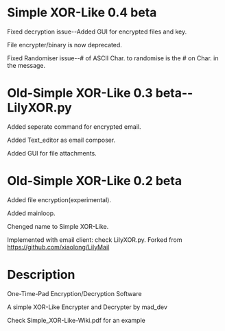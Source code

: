Simple XOR-Like 0.4 beta
==========
Fixed decryption issue--Added GUI for encrypted files and key.

File encrypter/binary is now deprecated.

Fixed Randomiser issue--# of ASCII Char. to randomise is the # on Char. in the message.


Old-Simple XOR-Like 0.3 beta--LilyXOR.py
==========
Added seperate command for encrypted email.

Added Text_editor as email composer.

Added GUI for file attachments.


Old-Simple XOR-Like 0.2 beta
==========
Added file encryption(experimental).

Added mainloop.

Chenged name to Simple XOR-Like.

Implemented with email client: check LilyXOR.py. Forked from https://github.com/xiaolong/LilyMail


Description
==========
One-Time-Pad Encryption/Decryption Software

A simple XOR-Like Encrypter and Decrypter by mad_dev

Check Simple_XOR-Like-Wiki.pdf for an example
